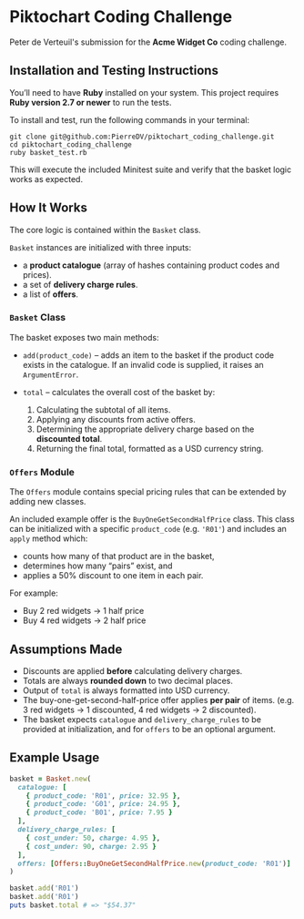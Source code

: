 # Piktochart Coding Challenge

Peter de Verteuil's submission for the **Acme Widget Co** coding challenge.

## Installation and Testing Instructions

You’ll need to have **Ruby** installed on your system. This project requires **Ruby version 2.7 or newer** to run the tests.

To install and test, run the following commands in your terminal:

```
git clone git@github.com:PierreDV/piktochart_coding_challenge.git
cd piktochart_coding_challenge
ruby basket_test.rb
```

This will execute the included Minitest suite and verify that the basket logic works as expected.

## How It Works

The core logic is contained within the `Basket` class.

`Basket` instances are initialized with three inputs:
- a **product catalogue** (array of hashes containing product codes and prices).
- a set of **delivery charge rules**.
- a list of **offers**.

### `Basket` Class

The basket exposes two main methods:

- `add(product_code)` – adds an item to the basket if the product code exists in the catalogue. 
  If an invalid code is supplied, it raises an `ArgumentError`.

- `total` – calculates the overall cost of the basket by:
  1. Calculating the subtotal of all items.
  2. Applying any discounts from active offers.
  3. Determining the appropriate delivery charge based on the **discounted total**.
  4. Returning the final total, formatted as a USD currency string.

### `Offers` Module

The `Offers` module contains special pricing rules that can be extended by adding new classes.

An included example offer is the `BuyOneGetSecondHalfPrice` class.
This class can be initialized with a specific `product_code` (e.g. `'R01'`) and includes an `apply` method which:
- counts how many of that product are in the basket,
- determines how many “pairs” exist, and
- applies a 50% discount to one item in each pair.

For example:
- Buy 2 red widgets → 1 half price  
- Buy 4 red widgets → 2 half price

## Assumptions Made

- Discounts are applied **before** calculating delivery charges.
- Totals are always **rounded down** to two decimal places.
- Output of `total` is always formatted into USD currency.
- The buy-one-get-second-half-price offer applies **per pair** of items.
  (e.g. 3 red widgets → 1 discounted, 4 red widgets → 2 discounted).
- The basket expects `catalogue` and `delivery_charge_rules` to be provided at initialization, and for `offers` to be an optional argument.

## Example Usage

```ruby
basket = Basket.new(
  catalogue: [
    { product_code: 'R01', price: 32.95 },
    { product_code: 'G01', price: 24.95 },
    { product_code: 'B01', price: 7.95 }
  ],
  delivery_charge_rules: [
    { cost_under: 50, charge: 4.95 },
    { cost_under: 90, charge: 2.95 }
  ],
  offers: [Offers::BuyOneGetSecondHalfPrice.new(product_code: 'R01')]
)

basket.add('R01')
basket.add('R01')
puts basket.total # => "$54.37"
```
